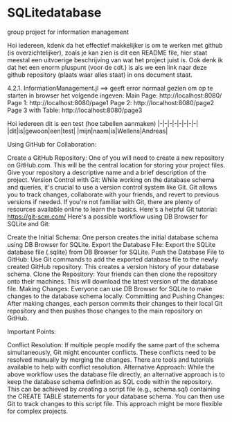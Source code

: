# SQLitedatabase
group project for information management

Hoi iedereen, kdenk da het effectief makkelijker is om te werken met github (is overzichtelijker), zoals je kan zien is dit een README file, hier staat meestal een uitvoerige beschrijving van wat het project juist is. Ook denk ik dat het een enorm pluspunt (voor de cdt.) is als we een link naar deze github repository (plaats waar alles staat) in ons document staat. 

4.2.1. InformationManagement.jl ==> geeft error 
  normaal gezien om op te starten in browser het volgende ingeven:
    Main Page: http://localhost:8080/
    Page 1: http://localhost:8080/page1
    Page 2: http://localhost:8080/page2
    Page 3 with Table: http://localhost:8080/page3

  Hoi iedereen dit is een test (hoe tabellen aanmaken)
  |-|-|-|-|-|-|-|-|
  |dit|is|gewoon|een|test|
  |mijn|naam|is|Wellens|Andreas|

Using GitHub for Collaboration:

  Create a GitHub Repository:
  One of you will need to create a new repository on GitHub.com. This will be the central location for storing your project files.
  Give your repository a descriptive name and a brief description of the project.
  Version Control with Git:
  While working on the database schema and queries, it's crucial to use a version control system like Git. Git allows you to track changes, collaborate with your    friends, and revert to previous versions if needed.
  If you're not familiar with Git, there are plenty of resources available online to learn the basics. Here's a helpful Git tutorial: https://git-scm.com/
  Here's a possible workflow using DB Browser for SQLite and Git:

  Create the Initial Schema: One person creates the initial database schema using DB Browser for SQLite.
  Export the Database File: Export the SQLite database file (.sqlite) from DB Browser for SQLite.
  Push the Database File to GitHub: Use Git commands to add the exported database file to the newly created GitHub repository. This creates a version history of     your database schema.
  Clone the Repository: Your friends can then clone the repository onto their machines. This will download the latest version of the database file.
  Making Changes: Everyone can use DB Browser for SQLite to make changes to the database schema locally.
  Committing and Pushing Changes: After making changes, each person commits their changes to their local Git repository and then pushes those changes to the main    repository on GitHub.
  
  Important Points:

  Conflict Resolution: If multiple people modify the same part of the schema simultaneously, Git might encounter conflicts. These conflicts need to be               resolved manually by merging the changes. There are tools and tutorials available to help with conflict resolution.
   Alternative Approach:
  While the above workflow uses the database file directly, an alternative approach is to keep the database schema definition as SQL code within the                 repository. This can be achieved by creating a script file (e.g., schema.sql) containing the CREATE TABLE statements for your database schema. You can then        use Git to track changes to this script file. This approach might be more flexible for complex projects.
